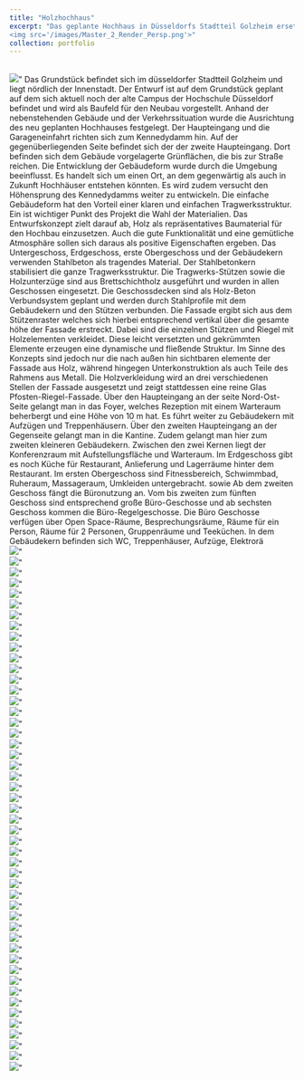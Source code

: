 ```yaml
---
title: "Holzhochhaus"
excerpt: "Das geplante Hochhaus in Düsseldorfs Stadtteil Golzheim ersetzt den alten Campus der Hochschule. Es nutzt Holz als zentrales Baumaterial, kombiniert mit Stahlbeton für den Kern und die tragenden Elemente. Die Fassade integriert Holzverkleidungen und Glasflächen, um eine dynamische Struktur zu schaffen. Das Gebäude bietet verschiedene Funktionen: ein Foyer, eine Kantine und Fitnessbereiche im Erdgeschoss, sowie Büroflächen ab dem zweiten Stockwerk. Die Gestaltung berücksichtigt die umliegende Architektur und optimiert die Nutzung des Raums mit klaren, funktionalen Strukturen. <br/>
<img src='/images/Master_2_Render_Persp.png'>"
collection: portfolio
---
```



<br/>
<img src='/images/MA2/ma2 (3).png'>"
 Das Grundstück befindet sich im 
düsseldorfer Stadtteil Golzheim und 
liegt nördlich der Innenstadt. Der 
Entwurf ist auf dem Grundstück 
geplant auf dem sich aktuell noch 
der alte Campus der Hochschule 
Düsseldorf befindet und wird als 
Baufeld für den Neubau vorgestellt.
 Anhand der nebenstehenden 
Gebäude und der Verkehrssituation 
wurde die Ausrichtung des neu 
geplanten Hochhauses festgelegt. 
Der Haupteingang und 
die 
Garageneinfahrt 
richten sich 
zum Kennedydamm hin. Auf der 
gegenüberliegenden Seite befindet 
sich der der zweite Haupteingang. 
Dort befinden sich dem Gebäude 
vorgelagerte Grünflächen, die bis zur 
Straße reichen.
 Die Entwicklung der Gebäudeform 
wurde 
durch die Umgebung 
beeinflusst. 
Es handelt sich um 
einen Ort, an dem gegenwärtig 
als auch in Zukunft Hochhäuser 
entstehen könnten. Es wird zudem 
versucht den Höhensprung des 
Kennedydamms weiter zu entwickeln. 
Die einfache Gebäudeform hat den 
Vorteil einer klaren und einfachen 
Tragwerksstruktur.
 Ein 
ist 
wichtiger 
Punkt des Projekt 
die Wahl der Materialien. Das 
Entwurfskonzept zielt darauf ab, 
Holz als repräsentatives Baumaterial 
für den Hochbau einzusetzen. Auch 
die 
gute Funktionalität und eine 
gemütliche Atmosphäre sollen sich 
daraus als positive Eigenschaften 
ergeben. 
Das 
Untergeschoss, 
Erdgeschoss, erste Obergeschoss 
und der Gebäudekern verwenden 
Stahlbeton als tragendes Material. 
Der Stahlbetonkern stabilisiert die 
ganze Tragwerksstruktur. 
Die Tragwerks-Stützen sowie 
die 
Holzunterzüge sind aus 
Brettschichtholz ausgeführt und 
wurden in allen Geschossen 
eingesetzt. Die Geschossdecken 
sind 
als 
Holz-Beton
Verbundsystem geplant und 
werden durch Stahlprofile mit 
dem Gebäudekern und den 
Stützen verbunden.
 Die Fassade ergibt sich aus 
dem Stützenraster welches sich 
hierbei entsprechend vertikal 
über die gesamte höhe der 
Fassade erstreckt. Dabei sind 
die einzelnen Stützen und Riegel 
mit Holzelementen verkleidet. 
Diese leicht versetzten und 
gekrümmten Elemente erzeugen 
eine dynamische und fließende 
Struktur. Im Sinne des Konzepts 
sind jedoch nur die nach außen 
hin sichtbaren elemente der 
Fassade aus Holz, während 
hingegen Unterkonstruktion als 
auch Teile des Rahmens aus 
Metall. 
Die Holzverkleidung wird an 
drei verschiedenen Stellen der 
Fassade ausgesetzt und zeigt 
stattdessen eine reine Glas
Pfosten-Riegel-Fassade.
 Über den Haupteingang an der 
seite Nord-Ost-Seite gelangt 
man in das Foyer,  
welches 
Rezeption mit einem Warteraum 
beherbergt und eine Höhe von 
10 m hat. 
Es führt weiter zu Gebäudekern 
mit Aufzügen und Treppenhäusern. 
Über den zweiten Haupteingang an 
der Gegenseite gelangt man in die 
Kantine. Zudem gelangt man hier 
zum zweiten kleineren Gebäudekern. 
Zwischen den zwei Kernen liegt der 
Konferenzraum mit Aufstellungsfläche 
und Warteraum. 
 Im Erdgeschoss 
gibt es noch Küche für Restaurant, 
Anlieferung und Lagerräume hinter 
dem Restaurant.
 Im ersten Obergeschoss sind 
Fitnessbereich, 
Schwimmbad, 
Ruheraum, 
Massageraum, 
Umkleiden untergebracht. 
sowie 
Ab 
dem zweiten Geschoss fängt die 
Büronutzung an. 
Vom 
bis 
zweiten 
zum fünften Geschoss sind 
entsprechend große Büro-Geschosse 
und ab sechsten Geschoss kommen 
die Büro-Regelgeschosse. Die Büro
Geschosse verfügen über Open
Space-Räume,  Besprechungsräume, 
Räume für ein Person, Räume für 
2 Personen, Gruppenräume und 
Teeküchen. In dem Gebäudekern 
befinden sich WC, Treppenhäuser, 
Aufzüge, Elektrorä
<br/>
<img src='/images/MA2/ma2 (1).png'>"
<br/>
<img src='/images/MA2/ma2 (2).png'>"
<br/>
<img src='/images/MA2/ma2 (4).png'>"
<br/>
<img src='/images/MA2/ma2 (5).png'>"
<br/>
<img src='/images/MA2/ma2 (6).png'>"
<br/>
<img src='/images/MA2/ma2 (7).png'>"
<br/>
<img src='/images/MA2/ma2 (8).png'>"
<br/>
<img src='/images/MA2/ma2 (9).png'>"
<br/>
<img src='/images/MA2/ma2 (10).png'>"
<br/>
<img src='/images/MA2/ma2 (11).png'>"
<br/>
<img src='/images/MA2/ma2 (12).png'>"
<br/>
<img src='/images/MA2/ma2 (13).png'>"
<br/>
<img src='/images/MA2/ma2 (14).png'>"
<br/>
<img src='/images/MA2/ma2 (15).png'>"
<br/>
<img src='/images/MA2/ma2 (16).png'>"
<br/>
<img src='/images/MA2/ma2 (17).png'>"
<br/>
<img src='/images/MA2/ma2 (18).png'>"
<br/>
<img src='/images/MA2/ma2 (19).png'>"
<br/>
<img src='/images/MA2/ma2 (20).png'>"
<br/>
<img src='/images/MA2/ma2 (21).png'>"
<br/>
<img src='/images/MA2/ma2 (22).png'>"
<br/>
<img src='/images/MA2/ma2 (23).png'>"
<br/>
<img src='/images/MA2/ma2 (24).png'>"
<br/>
<img src='/images/MA2/ma2 (25).png'>"
<br/>
<img src='/images/MA2/ma2 (26).png'>"
<br/>
<img src='/images/MA2/ma2 (27).png'>"
<br/>
<img src='/images/MA2/ma2 (28).png'>"
<br/>
<img src='/images/MA2/ma2 (29).png'>"
<br/>
<img src='/images/MA2/ma2 (30).png'>"
<br/>
<img src='/images/MA2/ma2 (31).png'>"
<br/>
<img src='/images/MA2/ma2 (32).png'>"
<br/>
<img src='/images/MA2/ma2 (33).png'>"
<br/>
<img src='/images/MA2/ma2 (34).png'>"
<br/>
<img src='/images/MA2/ma2 (35).png'>"
<br/>
<img src='/images/MA2/ma2 (36).png'>"
<br/>
<img src='/images/MA2/ma2 (37).png'>"
<br/>
<img src='/images/MA2/ma2 (38).png'>"
<br/>
<img src='/images/MA2/ma2 (39).png'>"
<br/>
<img src='/images/MA2/ma2 (40).png'>"
<br/>
<img src='/images/MA2/ma2 (40).png'>"
<br/>
<img src='/images/MA2/ma2 (41).png'>"
<br/>
<img src='/images/MA2/ma2 (42).png'>"
<br/>
<img src='/images/MA2/ma2 (43).png'>"
<br/>
<img src='/images/MA2/ma2 (44).png'>"
<br/>
<img src='/images/MA2/ma2 (45).png'>"
<br/>
<img src='/images/MA2/ma2 (46).png'>"
<br/>
<img src='/images/MA2/ma2 (47).png'>"
<br/>
<img src='/images/MA2/ma2 (48).png'>"
<br/>
<img src='/images/MA2/ma2 (49).png'>"